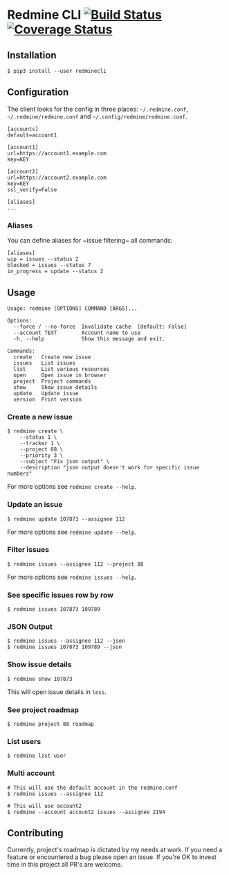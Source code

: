 # Redmine CLI [![Build Status](https://travis-ci.com/egegunes/redmine-cli.svg?branch=master)](https://travis-ci.com/egegunes/redmine-cli) [![Coverage Status](https://coveralls.io/repos/github/egegunes/redmine-cli/badge.svg?branch=master)](https://coveralls.io/github/egegunes/redmine-cli?branch=master)

## Installation

```
$ pip3 install --user redminecli
```

## Configuration

The client looks for the config in three places: `~/.redmine.conf`,
`~/.redmine/redmine.conf` and `~/.config/redmine/redmine.conf`.

```
[accounts]
default=account1

[account1]
url=https://account1.example.com
key=KEY

[account2]
url=https://account2.example.com
key=KEY
ssl_verify=False

[aliases]
...

```

### Aliases

You can define aliases for ~issue filtering~ all commands:

```
[aliases]
wip = issues --status 2
blocked = issues --status 7
in_progress = update --status 2
```

## Usage

```
Usage: redmine [OPTIONS] COMMAND [ARGS]...

Options:
  --force / --no-force  Invalidate cache  [default: False]
  --account TEXT        Account name to use
  -h, --help            Show this message and exit.

Commands:
  create   Create new issue
  issues   List issues
  list     List various resources
  open     Open issue in browser
  project  Project commands
  show     Show issue details
  update   Update issue
  version  Print version

```

### Create a new issue

```
$ redmine create \
    --status 1 \
    --tracker 1 \
    --project 88 \
    --priority 3 \
    --subject "Fix json output" \
    --description "json output doesn't work for specific issue numbers"
```

For more options see `redmine create --help`.

### Update an issue

```
$ redmine update 107873 --assignee 112
```

For more options see `redmine update --help`.

### Filter issues

```
$ redmine issues --assignee 112 --project 88
```

For more options see `redmine issues --help`.

### See specific issues row by row

```
$ redmine issues 107873 109789
```

### JSON Output

```
$ redmine issues --assignee 112 --json
$ redmine issues 107873 109789 --json
```

### Show issue details

```
$ redmine show 107873
```

This will open issue details in `less`.

### See project roadmap

```
$ redmine project 88 roadmap
```

### List users

```
$ redmine list user
```

### Multi account

```
# This will use the default account in the redmine.conf
$ redmine issues --assignee 112

# This will use account2
$ redmine --account account2 issues --assignee 2194
```

## Contributing

Currently, project's roadmap is dictated by my needs at work. If you need a
feature or encountered a bug please open an issue. If you're OK to invest time
in this project all PR's are welcome.
